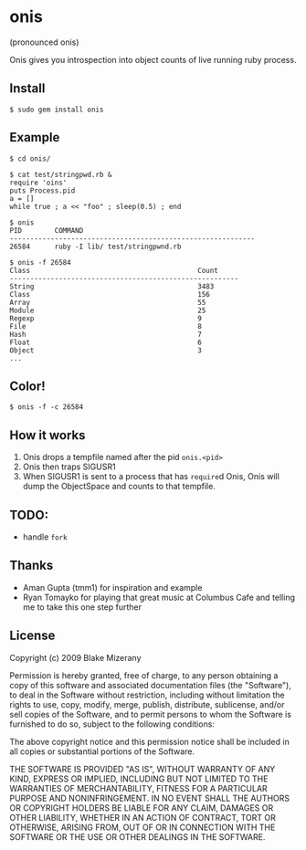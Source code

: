 # onis
(pronounced onis)

Onis gives you introspection into object counts of live running ruby process.

## Install

    $ sudo gem install onis

## Example

    $ cd onis/

    $ cat test/stringpwd.rb &
    require 'oins'
    puts Process.pid
    a = []
    while true ; a << "foo" ; sleep(0.5) ; end

    $ onis
    PID        COMMAND
    ------------------------------------------------------------
    26584      ruby -I lib/ test/stringpwnd.rb

    $ onis -f 26584
    Class                                         Count
    --------------------------------------------------------
    String                                        3483
    Class                                         156
    Array                                         55
    Module                                        25
    Regexp                                        9
    File                                          8
    Hash                                          7
    Float                                         6
    Object                                        3
    ...

## Color!

    $ onis -f -c 26584

## How it works

  1. Onis drops a tempfile named after the pid `onis.<pid>`
  2. Onis then traps SIGUSR1
  3. When SIGUSR1 is sent to a process that
     has `require`d Onis, Onis will dump the ObjectSpace and counts
     to that tempfile.

## TODO:
  * handle `fork`

## Thanks
  - Aman Gupta (tmm1) for inspiration and example
  - Ryan Tomayko for playing that great music at Columbus Cafe
    and telling me to take this one step further

## License
Copyright (c) 2009 Blake Mizerany

Permission is hereby granted, free of charge, to any person
obtaining a copy of this software and associated documentation
files (the "Software"), to deal in the Software without
restriction, including without limitation the rights to use,
copy, modify, merge, publish, distribute, sublicense, and/or sell
copies of the Software, and to permit persons to whom the
Software is furnished to do so, subject to the following
conditions:

The above copyright notice and this permission notice shall be
included in all copies or substantial portions of the Software.

THE SOFTWARE IS PROVIDED "AS IS", WITHOUT WARRANTY OF ANY KIND,
EXPRESS OR IMPLIED, INCLUDING BUT NOT LIMITED TO THE WARRANTIES
OF MERCHANTABILITY, FITNESS FOR A PARTICULAR PURPOSE AND
NONINFRINGEMENT. IN NO EVENT SHALL THE AUTHORS OR COPYRIGHT
HOLDERS BE LIABLE FOR ANY CLAIM, DAMAGES OR OTHER LIABILITY,
WHETHER IN AN ACTION OF CONTRACT, TORT OR OTHERWISE, ARISING
FROM, OUT OF OR IN CONNECTION WITH THE SOFTWARE OR THE USE OR
OTHER DEALINGS IN THE SOFTWARE.
